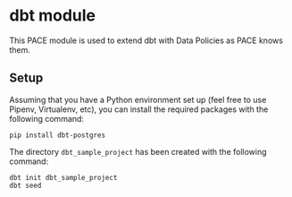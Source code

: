 # dbt module

This PACE module is used to extend dbt with Data Policies as PACE knows them.

## Setup

Assuming that you have a Python environment set up (feel free to use Pipenv, Virtualenv, etc), you
can install the required packages with the following command:

```shell
pip install dbt-postgres
```

The directory `dbt_sample_project` has been created with the following command:

```shell
dbt init dbt_sample_project
dbt seed
```
